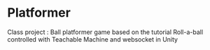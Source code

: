 # Platformer

Class project : Ball platformer game based on the tutorial Roll-a-ball controlled with Teachable Machine and websocket in Unity
